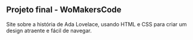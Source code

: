 ## Projeto final - WoMakersCode 
Site sobre a história de Ada Lovelace, usando HTML e CSS para criar um design atraente e fácil de navegar.
